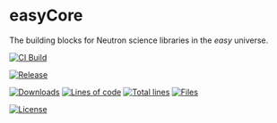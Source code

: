 # easyCore

The building blocks for Neutron science libraries in the _easy_ universe.

[![CI Build][20]][21]

[![Release][30]][31]

[![Downloads][70]][71] [![Lines of code][81]](<>) [![Total lines][80]](<>) [![Files][82]](<>)

[![License][50]][51]


<!---CI Build Status--->

[20]: https://github.com/easyScience/easyCore/workflows/CI%20using%20pip/badge.svg

[21]: https://github.com/easyScience/easyCore/actions

<!---Release--->

[30]: https://img.shields.io/github/release/easyScience/easyCore.svg

[31]: https://github.com/easyScience/easyCore/releases

<!---License--->

[50]: https://img.shields.io/github/license/easyScience/easyCore.svg

[51]: https://github.com/easyScience/easyCore/blob/master/LICENSE.md


<!---Downloads--->

[70]: https://img.shields.io/github/downloads/easyScience/easyECore/total.svg

[71]: https://github.com/easyScience/easyCore/releases

<!---Code statistics--->

[80]: https://tokei.rs/b1/github/easyScience/easyCore

[81]: https://tokei.rs/b1/github/easyScience/easyCore?category=code

[82]: https://tokei.rs/b1/github/easyScience/easyCore?category=files
